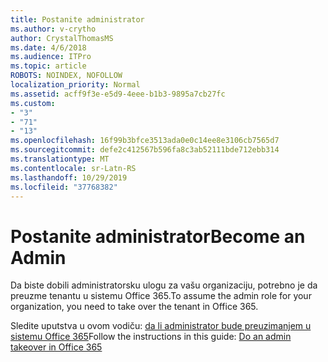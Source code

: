```yaml
---
title: Postanite administrator
ms.author: v-crytho
author: CrystalThomasMS
ms.date: 4/6/2018
ms.audience: ITPro
ms.topic: article
ROBOTS: NOINDEX, NOFOLLOW
localization_priority: Normal
ms.assetid: acff9f3e-e5d9-4eee-b1b3-9895a7cb27fc
ms.custom:
- "3"
- "71"
- "13"
ms.openlocfilehash: 16f99b3bfce3513ada0e0c14ee8e3106cb7565d7
ms.sourcegitcommit: defe2c412567b596fa8c3ab52111bde712ebb314
ms.translationtype: MT
ms.contentlocale: sr-Latn-RS
ms.lasthandoff: 10/29/2019
ms.locfileid: "37768382"
---
```

# <a name="become-an-admin"></a><span data-ttu-id="7ac76-102">Postanite administrator</span><span class="sxs-lookup"><span data-stu-id="7ac76-102">Become an Admin</span></span>

<span data-ttu-id="7ac76-103">Da biste dobili administratorsku ulogu za vašu organizaciju, potrebno je da preuzme tenantu u sistemu Office 365.</span><span class="sxs-lookup"><span data-stu-id="7ac76-103">To assume the admin role for your organization, you need to take over the tenant in Office 365.</span></span>
  
<span data-ttu-id="7ac76-104">Sledite uputstva u ovom vodiču: [da li administrator bude preuzimanjem u sistemu Office 365](https://docs.microsoft.com/office365/admin/misc/become-the-admin)</span><span class="sxs-lookup"><span data-stu-id="7ac76-104">Follow the instructions in this guide: [Do an admin takeover in Office 365](https://docs.microsoft.com/office365/admin/misc/become-the-admin)</span></span>